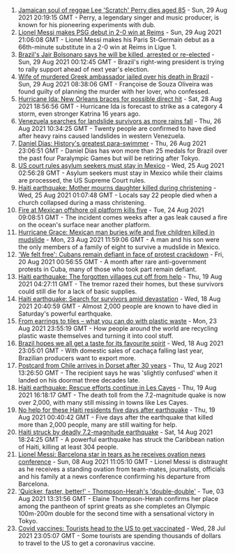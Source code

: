 1. [Jamaican soul of reggae Lee 'Scratch' Perry dies aged 85](https://www.bbc.co.uk/news/world-latin-america-58379715?at_medium=RSS&at_campaign=KARANGA) - Sun, 29 Aug 2021 20:19:15 GMT - Perry, a legendary singer and music producer, is known for his pioneering experiments with dub.
2. [Lionel Messi makes PSG debut in 2-0 win at Reims](https://www.bbc.co.uk/sport/football/58375791?at_medium=RSS&at_campaign=KARANGA) - Sun, 29 Aug 2021 21:06:08 GMT - Lionel Messi makes his Paris St-Germain debut as a 66th-minute substitute in a 2-0 win at Reims in Ligue 1.
3. [Brazil's Jair Bolsonaro says he will be killed, arrested or re-elected](https://www.bbc.co.uk/news/world-latin-america-58372754?at_medium=RSS&at_campaign=KARANGA) - Sun, 29 Aug 2021 00:12:45 GMT - Brazil's right-wing president is trying to rally support ahead of next year's election.
4. [Wife of murdered Greek ambassador jailed over his death in Brazil](https://www.bbc.co.uk/news/world-latin-america-58374285?at_medium=RSS&at_campaign=KARANGA) - Sun, 29 Aug 2021 08:38:06 GMT - Françoise de Souza Oliveira was found guilty of planning the murder with her lover, who confessed.
5. [Hurricane Ida: New Orleans braces for possible direct hit](https://www.bbc.co.uk/news/world-us-canada-58361215?at_medium=RSS&at_campaign=KARANGA) - Sat, 28 Aug 2021 18:56:56 GMT - Hurricane Ida is forecast to strike as a category 4 storm, even stronger Katrina 16 years ago.
6. [Venezuela searches for landslide survivors as more rains fall](https://www.bbc.co.uk/news/world-latin-america-58328603?at_medium=RSS&at_campaign=KARANGA) - Thu, 26 Aug 2021 10:34:25 GMT - Twenty people are confirmed to have died after heavy rains caused landslides in western Venezuela.
7. [Daniel Dias: History's greatest para-swimmer](https://www.bbc.co.uk/news/disability-58347474?at_medium=RSS&at_campaign=KARANGA) - Thu, 26 Aug 2021 23:06:51 GMT - Daniel Dias has won more than 25 medals for Brazil over the past four Paralympic Games but will be retiring after Tokyo.
8. [US court rules asylum seekers must stay in Mexico](https://www.bbc.co.uk/news/world-us-canada-58325228?at_medium=RSS&at_campaign=KARANGA) - Wed, 25 Aug 2021 02:56:28 GMT - Asylum seekers must stay in Mexico while their claims are processed, the US Supreme Court rules.
9. [Haiti earthquake: Mother mourns daughter killed during christening](https://www.bbc.co.uk/news/world-us-canada-58320708?at_medium=RSS&at_campaign=KARANGA) - Wed, 25 Aug 2021 01:07:48 GMT - Locals say 22 people died when a church collapsed during a mass christening.
10. [Fire at Mexican offshore oil platform kills five](https://www.bbc.co.uk/news/world-latin-america-58315356?at_medium=RSS&at_campaign=KARANGA) - Tue, 24 Aug 2021 09:08:51 GMT - The incident comes weeks after a gas leak caused a fire on the ocean's surface near another platform.
11. [Hurricane Grace: Mexican man buries wife and five children killed in mudslide](https://www.bbc.co.uk/news/world-latin-america-58305137?at_medium=RSS&at_campaign=KARANGA) - Mon, 23 Aug 2021 11:59:06 GMT - A man and his son were the only members of a family of eight to survive a mudslide in Mexico.
12. ['We felt free': Cubans remain defiant in face of protest crackdown](https://www.bbc.co.uk/news/world-latin-america-58255555?at_medium=RSS&at_campaign=KARANGA) - Fri, 20 Aug 2021 00:56:55 GMT - A month after rare anti-government protests in Cuba, many of those who took part remain defiant.
13. [Haiti earthquake: The forgotten villages cut off from help](https://www.bbc.co.uk/news/world-latin-america-58245047?at_medium=RSS&at_campaign=KARANGA) - Thu, 19 Aug 2021 04:27:11 GMT - The tremor razed their homes, but these survivors could still die for a lack of basic supplies.
14. [Haiti earthquake: Search for survivors amid devastation](https://www.bbc.co.uk/news/in-pictures-58258287?at_medium=RSS&at_campaign=KARANGA) - Wed, 18 Aug 2021 20:40:59 GMT - Almost 2,000 people are known to have died in Saturday's powerful earthquake.
15. [From earrings to tiles – what you can do with plastic waste](https://www.bbc.co.uk/news/stories-58305686?at_medium=RSS&at_campaign=KARANGA) - Mon, 23 Aug 2021 23:55:19 GMT - How people around the world are recycling plastic waste themselves and turning it into cool stuff.
16. [Brazil hopes we all get a taste for its favourite spirit](https://www.bbc.co.uk/news/business-58241729?at_medium=RSS&at_campaign=KARANGA) - Wed, 18 Aug 2021 23:05:01 GMT - With domestic sales of cachaça falling last year, Brazilian producers want to export more.
17. [Postcard from Chile arrives in Dorset after 30 years](https://www.bbc.co.uk/news/uk-england-hampshire-58179661?at_medium=RSS&at_campaign=KARANGA) - Thu, 12 Aug 2021 13:26:50 GMT - The recipient says he was 'slightly confused' when it landed on his doormat three decades late.
18. [Haiti earthquake: Rescue efforts continue in Les Cayes](https://www.bbc.co.uk/news/world-latin-america-58274326?at_medium=RSS&at_campaign=KARANGA) - Thu, 19 Aug 2021 16:18:17 GMT - The death toll from the 7.2-magnitude quake is now over 2,000, with many still missing in towns like Les Cayes.
19. [No help for these Haiti residents five days after earthquake](https://www.bbc.co.uk/news/world-latin-america-58264717?at_medium=RSS&at_campaign=KARANGA) - Thu, 19 Aug 2021 00:40:42 GMT - Five days after the earthquake that killed more than 2,000 people, many are still waiting for help.
20. [Haiti struck by deadly 7.2-magnitude earthquake](https://www.bbc.co.uk/news/world-latin-america-58216614?at_medium=RSS&at_campaign=KARANGA) - Sat, 14 Aug 2021 18:24:25 GMT - A powerful earthquake has struck the Caribbean nation of Haiti, killing at least 304 people.
21. [Lionel Messi: Barcelona star in tears as he receives ovation news conference](https://www.bbc.co.uk/sport/av/football/58137848?at_medium=RSS&at_campaign=KARANGA) - Sun, 08 Aug 2021 11:05:10 GMT - Lionel Messi is distraught as he receives a standing ovation from team-mates, journalists, officials and his family at a news conference confirming his departure from Barcelona.
22. ['Quicker, faster, better!' - Thompson-Herah's 'double-double'](https://www.bbc.co.uk/sport/av/olympics/58075391?at_medium=RSS&at_campaign=KARANGA) - Tue, 03 Aug 2021 13:31:56 GMT - Elaine Thompson-Herah confirms her place among the pantheon of sprint greats as she completes an Olympic 100m-200m double for the second time with a sensational victory in Tokyo.
23. [Covid vaccines: Tourists head to the US to get vaccinated](https://www.bbc.co.uk/news/world-us-canada-58004253?at_medium=RSS&at_campaign=KARANGA) - Wed, 28 Jul 2021 23:05:07 GMT - Some tourists are spending thousands of dollars to travel to the US to get a coronavirus vaccine.
